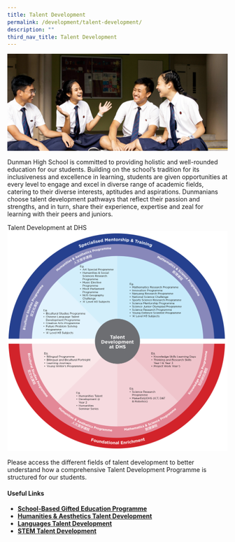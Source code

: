 ```yaml
---
title: Talent Development
permalink: /development/talent-development/
description: ""
third_nav_title: Talent Development
---
```

![](/images/Homepage/talent-development_the_programme.png)

Dunman High School is committed to providing holistic and well-rounded education for our students. Building on the school’s tradition for its inclusiveness and excellence in learning, students are given opportunities at every level to engage and excel in diverse range of academic fields, catering to their diverse interests, aptitudes and aspirations. Dunmanians choose talent development pathways that reflect their passion and strengths, and in turn, share their experience, expertise and zeal for learning with their peers and juniors.


Talent Development at DHS
![](/images/TalentDevelopmentDiagram1.gif)

Please access the different fields of talent development to better understand how a comprehensive Talent Development Programme is structured for our students.

#### **Useful Links**

*   [**School-Based Gifted Education Programme**](/development/td-sbge-programme/)
*   **[Humanities & Aesthetics Talent Development](/development/td-humanities-aesthetics-talent-development/)**
*   **[Languages Talent Development](/development/td-languages/)** 
*   **[STEM Talent Development](/development/td-stem/)**
